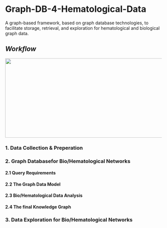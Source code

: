 # Graph-DB-4-Hematological-Data

A graph-based framework, based on graph database technologies, to facilitate storage, retrieval, and exploration for hematological and biological graph data.

## *Workflow*

<img src="https://github.com/MichaelBatskinis95/Figures/blob/main/Workflow_HemData.jpg" width="1024" height = "256"/>

### 1. Data Collection & Preperation

### 2. Graph Databasefor Bio/Hematological Networks

#### 2.1 Query Requirements

#### 2.2 The Graph Data Model

#### 2.3 Bio/Hematological Data Analysis

#### 2.4 The final Knowledge Graph 

### 3. Data Exploration for Bio/Hematological Networks
